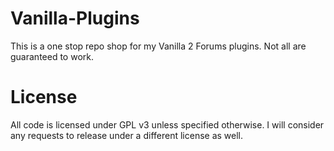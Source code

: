 Vanilla-Plugins
===============
This is a one stop repo shop for my Vanilla 2 Forums plugins. Not all are guaranteed to work.

License
=======
All code is licensed under GPL v3 unless specified otherwise. I will consider any requests to release under a different license as well.

